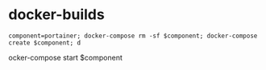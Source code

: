 # docker-builds


    component=portainer; docker-compose rm -sf $component; docker-compose create $component; d
ocker-compose start $component